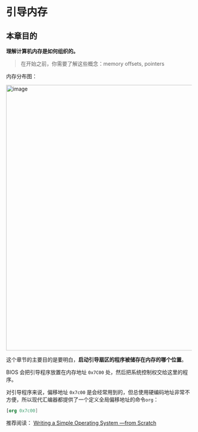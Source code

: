 # 引导内存

## 本章目的

**理解计算机内存是如何组织的。**

> 在开始之前，你需要了解这些概念：memory offsets, pointers

内存分布图：

<img width="718" alt="image" src="https://user-images.githubusercontent.com/92664048/166137281-8aade621-e695-43ea-8e54-e36a6251e166.png">

这个章节的主要目的是要明白，**启动引导扇区的程序被储存在内存的哪个位置**。

BIOS 会把引导程序放置在内存地址 `0x7C00` 处，然后把系统控制权交给这里的程序。

对引导程序来说，偏移地址 `0x7c00` 是会经常用到的，但总使用硬编码地址非常不方便，所以现代汇编器都提供了一个定义全局偏移地址的命令`org`：

```nasm
[org 0x7c00]
```

推荐阅读：
[Writing a Simple Operating System —from Scratch](https://www.cs.bham.ac.uk/~exr/lectures/opsys/10_11/lectures/os-dev.pdf)
